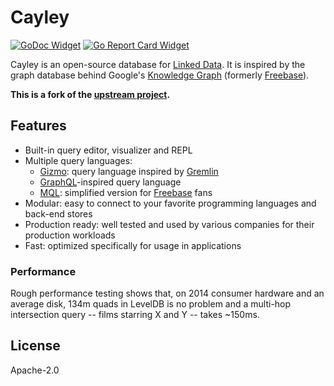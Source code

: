 # Cayley

[![GoDoc Widget]][GoDoc] [![Go Report Card Widget]][Go Report Card]

[GoDoc]: https://godoc.org/github.com/aperturerobotics/cayley
[GoDoc Widget]: https://godoc.org/github.com/aperturerobotics/cayley?status.svg
[Go Report Card Widget]: https://goreportcard.com/badge/github.com/aperturerobotics/cayley
[Go Report Card]: https://goreportcard.com/report/github.com/aperturerobotics/cayley

Cayley is an open-source database for [Linked Data](https://www.w3.org/standards/semanticweb/data). It is inspired by the graph database behind Google's [Knowledge Graph](https://en.wikipedia.org/wiki/Knowledge_Graph) (formerly [Freebase](https://en.wikipedia.org/wiki/Freebase_(database))).

**This is a fork of the [upstream project].**

[upstream project]: https://github.com/cayleygraph/cayley

## Features

- Built-in query editor, visualizer and REPL
- Multiple query languages:
  - [Gizmo](./docs/gizmoapi.md): query language inspired by [Gremlin](https://tinkerpop.apache.org/gremlin.html)
  - [GraphQL](./docs/graphql.md)-inspired query language
  - [MQL](./docs/mql.md): simplified version for [Freebase](https://en.wikipedia.org/wiki/Freebase_(database)) fans
- Modular: easy to connect to your favorite programming languages and back-end stores
- Production ready: well tested and used by various companies for their production workloads
- Fast: optimized specifically for usage in applications

### Performance

Rough performance testing shows that, on 2014 consumer hardware and an average disk, 134m quads in LevelDB is no problem and a multi-hop intersection query -- films starring X and Y -- takes ~150ms.

## License

Apache-2.0

